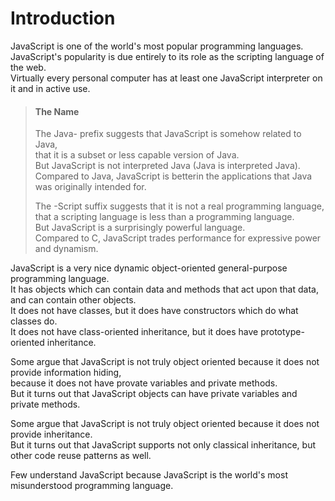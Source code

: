 # Introduction

JavaScript is one of the world's most popular programming languages.  
JavaScript's popularity is due entirely to its role as the scripting language of the web.  
Virtually every personal computer has at least one JavaScript interpreter on it and in active use.  

> #### The Name
>
> The Java- prefix suggests that JavaScript is somehow related to Java,  
> that it is a subset or less capable version of Java.  
> But JavaScript is not interpreted Java (Java is interpreted Java).  
> Compared to Java, JavaScript is betterin the applications that Java was originally intended for.
>
> The -Script suffix suggests that it is not a real programming language,  
> that a scripting language is less than a programming language.  
> But JavaScript is a surprisingly powerful language.  
> Compared to C, JavaScript trades performance for expressive power and dynamism.

JavaScript is a very nice dynamic object-oriented general-purpose programming language.    
It has objects which can contain data and methods that act upon that data, and can contain other objects.  
It does not have classes, but it does have constructors which do what classes do.  
It does not have class-oriented inheritance, but it does have prototype-oriented inheritance.

Some argue that JavaScript is not truly object oriented because it does not provide information hiding,  
because it does not have provate variables and private methods.  
But it turns out that JavaScript objects can have private variables and private methods. 

Some argue that JavaScript is not truly object oriented because it does not provide inheritance.   
But it turns out that JavaScript supports not only classical inheritance, but other code reuse patterns as well.

Few understand JavaScript because JavaScript is the world's most misunderstood programming language.